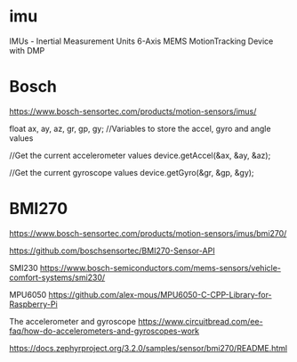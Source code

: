 # imu
IMUs - Inertial Measurement Units 6-Axis MEMS MotionTracking Device with DMP 

# Bosch
https://www.bosch-sensortec.com/products/motion-sensors/imus/


float ax, ay, az, gr, gp, gy; //Variables to store the accel, gyro and angle values

//Get the current accelerometer values
	device.getAccel(&ax, &ay, &az);


//Get the current gyroscope values
	device.getGyro(&gr, &gp, &gy);
  
  # BMI270
  https://www.bosch-sensortec.com/products/motion-sensors/imus/bmi270/
  
  https://github.com/boschsensortec/BMI270-Sensor-API
  
  
  SMI230
  https://www.bosch-semiconductors.com/mems-sensors/vehicle-comfort-systems/smi230/
  
  MPU6050
  https://github.com/alex-mous/MPU6050-C-CPP-Library-for-Raspberry-Pi


The accelerometer and gyroscope
https://www.circuitbread.com/ee-faq/how-do-accelerometers-and-gyroscopes-work


https://docs.zephyrproject.org/3.2.0/samples/sensor/bmi270/README.html
